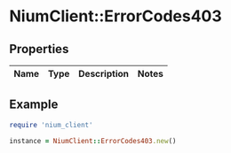 # NiumClient::ErrorCodes403

## Properties

| Name | Type | Description | Notes |
| ---- | ---- | ----------- | ----- |

## Example

```ruby
require 'nium_client'

instance = NiumClient::ErrorCodes403.new()
```

